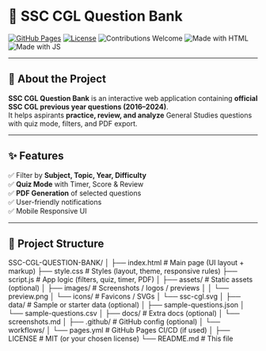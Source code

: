 # 📘 SSC CGL Question Bank

[![GitHub Pages](https://img.shields.io/badge/Live%20Demo-Visit%20Now-2b7fff?style=for-the-badge)](https://yash-530.github.io/SSC-CGL-QUESTION-BANK/)
[![License](https://img.shields.io/badge/License-MIT-green?style=for-the-badge)](LICENSE)
![Contributions Welcome](https://img.shields.io/badge/Contributions-Welcome-orange?style=for-the-badge)
![Made with HTML](https://img.shields.io/badge/Made%20with-HTML-blue?style=for-the-badge)
![Made with JS](https://img.shields.io/badge/Made%20with-JavaScript-yellow?style=for-the-badge)

---

## 🚀 About the Project
**SSC CGL Question Bank** is an interactive web application containing **official SSC CGL previous year questions (2016–2024)**.  
It helps aspirants **practice, review, and analyze** General Studies questions with quiz mode, filters, and PDF export.  

---

## ✨ Features
✅ Filter by **Subject, Topic, Year, Difficulty**  
✅ **Quiz Mode** with Timer, Score & Review  
✅ **PDF Generation** of selected questions  
✅ User-friendly notifications  
✅ Mobile Responsive UI  

---

## 📂 Project Structure
SSC-CGL-QUESTION-BANK/
│
├── index.html              # Main page (UI layout + markup)
├── style.css               # Styles (layout, theme, responsive rules)
├── script.js               # App logic (filters, quiz, timer, PDF)
│
├── assets/                 # Static assets (optional)
│   ├── images/             # Screenshots / logos / previews
│   │   └── preview.png
│   └── icons/              # Favicons / SVGs
│       └── ssc-cgl.svg
│
├── data/                   # Sample or starter data (optional)
│   ├── sample-questions.json
│   └── sample-questions.csv
│
├── docs/                   # Extra docs (optional)
│   └── screenshots.md
│
├── .github/                # GitHub config (optional)
│   └── workflows/
│       └── pages.yml       # GitHub Pages CI/CD (if used)
│
├── LICENSE                 # MIT (or your chosen license)
└── README.md               # This file

